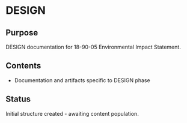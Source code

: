 # DESIGN

## Purpose
DESIGN documentation for 18-90-05 Environmental Impact Statement.

## Contents
- Documentation and artifacts specific to DESIGN phase

## Status
Initial structure created - awaiting content population.

